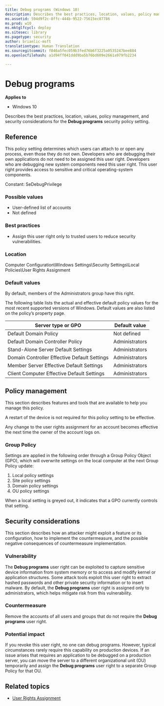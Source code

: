 ```yaml
---
title: Debug programs (Windows 10)
description: Describes the best practices, location, values, policy management, and security considerations for the Debug programs security policy setting.
ms.assetid: 594d9f2c-8ffc-444b-9522-75615ec87786
ms.prod: w10
ms.mktglfcycl: deploy
ms.sitesec: library
ms.pagetype: security
author: brianlic-msft
translationtype: Human Translation
ms.sourcegitcommit: f046a5fec059b3fed76b6f3225a0535247bee884
ms.openlocfilehash: a1d94ff041ddd9ba5b76bd609e2661a979fb2234

---
```


# Debug programs

**Applies to**
-   Windows 10

Describes the best practices, location, values, policy management, and security considerations for the **Debug programs** security policy setting.

## Reference

This policy setting determines which users can attach to or open any process, even those they do not own. Developers who are debugging their own applications do not need to be assigned this user right. Developers who are debugging new system components need this user right. This user right provides access to sensitive and critical operating-system components.

Constant: SeDebugPrivilege

### Possible values

-   User-defined list of accounts
-   Not defined

### Best practices

-   Assign this user right only to trusted users to reduce security vulnerabilities.

### Location

Computer Configuration\\Windows Settings\\Security Settings\\Local Policies\\User Rights Assignment

### Default values

By default, members of the Administrators group have this right.

The following table lists the actual and effective default policy values for the most recent supported versions of Windows. Default values are also listed on the policy’s property page.

| Server type or GPO | Default value |
| - | - |
| Default Domain Policy | Not defined| 
| Default Domain Controller Policy | Administrators | 
| Stand-Alone Server Default Settings | Administrators | 
| Domain Controller Effective Default Settings | Administrators | 
| Member Server Effective Default Settings | Administrators | 
| Client Computer Effective Default Settings | Administrators | 
 
## Policy management

This section describes features and tools that are available to help you manage this policy.

A restart of the device is not required for this policy setting to be effective.

Any change to the user rights assignment for an account becomes effective the next time the owner of the account logs on.

### Group Policy

Settings are applied in the following order through a Group Policy Object (GPO), which will overwrite settings on the local computer at the next Group Policy update:

1.  Local policy settings
2.  Site policy settings
3.  Domain policy settings
4.  OU policy settings

When a local setting is greyed out, it indicates that a GPO currently controls that setting.

## Security considerations

This section describes how an attacker might exploit a feature or its configuration, how to implement the countermeasure, and the possible negative consequences of countermeasure implementation.

### Vulnerability

The **Debug programs** user right can be exploited to capture sensitive device information from system memory or to access and modify kernel or application structures. Some attack tools exploit this user right to extract hashed passwords and other private security information or to insert malware. By default, the **Debug programs** user right is assigned only to administrators, which helps mitigate risk from this vulnerability.

### Countermeasure

Remove the accounts of all users and groups that do not require the **Debug programs** user right.

### Potential impact

If you revoke this user right, no one can debug programs. However, typical circumstances rarely require this capability on production devices. If an issue arises that requires an application to be debugged on a production server, you can move the server to a different organizational unit (OU) temporarily and assign the **Debug programs** user right to a separate Group Policy for that OU.

## Related topics

- [User Rights Assignment](user-rights-assignment.md)



<!--HONumber=Jun16_HO4-->


